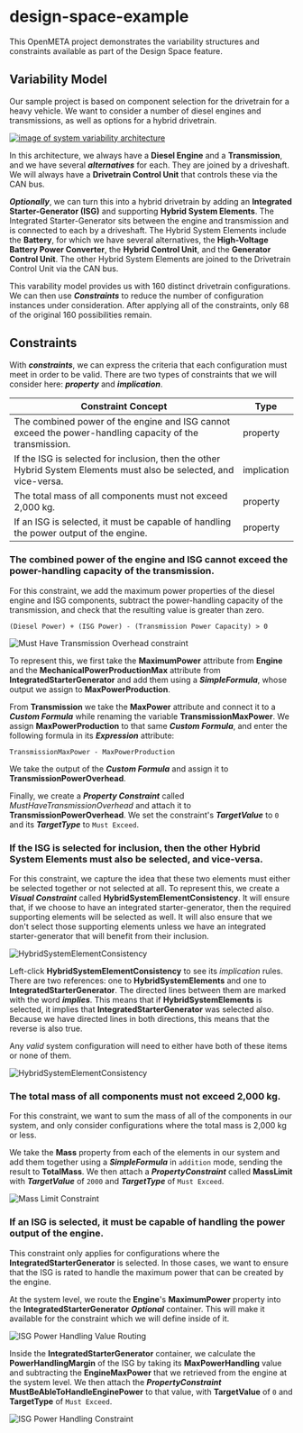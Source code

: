 # design-space-example
This OpenMETA project demonstrates the variability structures and constraints available as part of the Design Space feature.

## Variability Model
Our sample project is based on component selection for the drivetrain for a heavy vehicle. We want to consider a number of diesel engines and transmissions, as well as options for a hybrid drivetrain.

[![image of system variability architecture](images/architecture.svg)](https://docs.google.com/drawings/d/1vpe10HUfPfzYQmR3JW2pXkALklzd0Or0NvBXizgAnLQ/edit?usp=sharing)

In this architecture, we always have a **Diesel Engine** and a **Transmission**, and we have several _**alternatives**_ for each. They are joined by a driveshaft. We will always have a **Drivetrain Control Unit** that controls these via the CAN bus.

_**Optionally**_, we can turn this into a hybrid drivetrain by adding an **Integrated Starter-Generator (ISG)** and supporting **Hybrid System Elements**. The Integrated Starter-Generator sits between the engine and transmission and is connected to each by a driveshaft. The Hybrid System Elements include the **Battery**, for which we have several alternatives, the **High-Voltage Battery Power Converter**, the **Hybrid Control Unit**, and the **Generator Control Unit**. The other Hybrid System Elements are joined to the Drivetrain Control Unit via the CAN bus.

This varability model provides us with 160 distinct drivetrain configurations. We can then use _**Constraints**_ to reduce the number of configuration instances under consideration. After applying all of the constraints, only 68 of the original 160 possibilities remain.

## Constraints
With _**constraints**_, we can express the criteria that each configuration must meet in order to be valid. There are two types of constraints that we will consider here: _**property**_ and _**implication**_.

Constraint Concept | Type
------------------ | ----
The combined power of the engine and ISG cannot exceed the power-handling capacity of the transmission. | property
If the ISG is selected for inclusion, then the other Hybrid System Elements must also be selected, and vice-versa. | implication
The total mass of all components must not exceed 2,000 kg. | property
If an ISG is selected, it must be capable of handling the power output of the engine. | property

### The combined power of the engine and ISG cannot exceed the power-handling capacity of the transmission.
For this constraint, we add the maximum power properties of the diesel engine and ISG components, subtract the power-handling capacity of the transmission, and check that the resulting value is greater than zero.

`(Diesel Power) + (ISG Power) - (Transmission Power Capacity) > 0`

![Must Have Transmission Overhead constraint](images/must_have_transmission_overhead.png)

To represent this, we first take the **MaximumPower** attribute from **Engine** and the **MechanicalPowerProductionMax** attribute from **IntegratedStarterGenerator** and add them using a _**SimpleFormula**_, whose output we assign to **MaxPowerProduction**.

From **Transmission** we take the **MaxPower** attribute and connect it to a _**Custom Formula**_ while renaming the variable **TransmissionMaxPower**. We assign **MaxPowerProduction** to that same _**Custom Formula**_, and enter the following formula in its _**Expression**_ attribute:

`TransmissionMaxPower - MaxPowerProduction`

We take the output of the _**Custom Formula**_ and assign it to **TransmissionPowerOverhead**.

Finally, we create a _**Property Constraint**_ called _MustHaveTransmissionOverhead_ and attach it to **TransmissionPowerOverhead**. We set the constraint's _**TargetValue**_ to `0` and its _**TargetType**_ to `Must Exceed`.

### If the ISG is selected for inclusion, then the other Hybrid System Elements must also be selected, and vice-versa.
For this constraint, we capture the idea that these two elements must either be selected together or not selected at all. To represent this, we create a _**Visual Constraint**_ called **HybridSystemElementConsistency**. It will ensure that, if we choose to have an integrated starter-generator, then the required supporting elements will be selected as well. It will also ensure that we don't select those supporting elements unless we have an integrated starter-generator that will benefit from their inclusion.

![HybridSystemElementConsistency](images/select_hybrid_elements.png)

Left-click **HybridSystemElementConsistency** to see its _implication_ rules. There are two references: one to **HybridSystemElements** and one to **IntegratedStarterGenerator**. The directed lines between them are marked with the word _**implies**_. This means that if **HybridSystemElements** is selected, it implies that **IntegratedStarterGenerator** was selected also. Because we have directed lines in both directions, this means that the reverse is also true.

Any _valid_ system configuration will need to either have both of these items or none of them.

![HybridSystemElementConsistency](images/select_hybrid_elements_inside.png)

### The total mass of all components must not exceed 2,000 kg.
For this constraint, we want to sum the mass of all of the components in our system, and only consider configurations where the total mass is 2,000 kg or less.

We take the **Mass** property from each of the elements in our system and add them together using a _**SimpleFormula**_ in `addition` mode, sending the result to **TotalMass**. We then attach a _**PropertyConstraint**_ called **MassLimit** with _**TargetValue**_ of `2000` and _**TargetType**_ of `Must Exceed`.

![Mass Limit Constraint](images/mass_limit_constraint.png)

### If an ISG is selected, it must be capable of handling the power output of the engine.
This constraint only applies for configurations where the **IntegratedStarterGenerator** is selected. In those cases, we want to ensure that the ISG is rated to handle the maximum power that can be created by the engine.

At the system level, we route the **Engine**'s **MaximumPower** property into the **IntegratedStarterGenerator** _**Optional**_ container. This will make it available for the constraint which we will define inside of it.

![ISG Power Handling Value Routing](images/isg-power-handling-value-routing.png)

Inside the **IntegratedStarterGenerator** container, we calculate the **PowerHandlingMargin** of the ISG by taking its **MaxPowerHandling** value and subtracting the **EngineMaxPower** that we retrieved from the engine at the system level. We then attach the _**PropertyConstraint**_ **MustBeAbleToHandleEnginePower** to that value, with **TargetValue** of `0` and **TargetType** of `Must Exceed`.

![ISG Power Handling Constraint](images/isg-power-handling-constraint.png)
